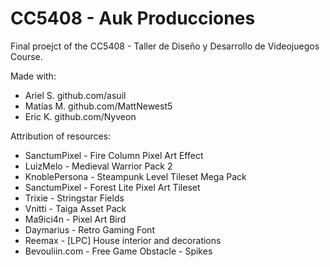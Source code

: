 # CC5408 - Auk Producciones
Final proejct of the CC5408 - Taller de Diseño y Desarrollo de Videojuegos Course.

Made with:
 - Ariel S. github.com/asuil
 - Matías M. github.com/MattNewest5
 - Eric K. github.com/Nyveon

Attribution of resources:
 - SanctumPixel - Fire Column Pixel Art Effect
 - LuizMelo - Medieval Warrior Pack 2
 - KnoblePersona - Steampunk Level Tileset Mega Pack
 - SanctumPixel - Forest Lite Pixel Art Tileset
 - Trixie - Stringstar Fields
 - Vnitti - Taiga Asset Pack
 - Ma9ici4n - Pixel Art Bird
 - Daymarius - Retro Gaming Font
 - Reemax - [LPC] House interior and decorations
 - Bevouliin.com - Free Game Obstacle - Spikes
